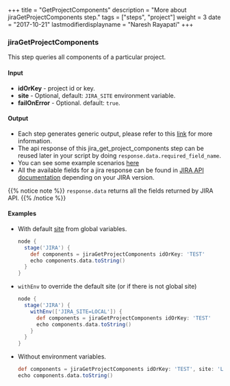 +++
title = "GetProjectComponents"
description = "More about jiraGetProjectComponents step."
tags = ["steps", "project"]
weight = 3
date = "2017-10-21"
lastmodifierdisplayname = "Naresh Rayapati"
+++

### jiraGetProjectComponents

This step queries all components of a particular project.

#### Input

* **idOrKey** - project id or key.
* **site** - Optional, default: `JIRA_SITE` environment variable.
* **failOnError** - Optional. default: `true`.

#### Output

* Each step generates generic output, please refer to this [link](config.html#common-response--error-handling) for more information.
* The api response of this jira_get_project_components step can be reused later in your script by doing `response.data.required_field_name`.
* You can see some example scenarios [here](https://jenkinsci.github.io/jira-steps-plugin/common_usages.html)
* All the available fields for a jira response can be found in [JIRA API documentation](https://docs.atlassian.com/jira/REST/) depending on your JIRA version.

{{% notice note %}}
`response.data` returns all the fields returned by JIRA API.
{{% /notice %}}

#### Examples

* With default [site](config#environment-variables) from global variables.

    ```groovy
    node {
      stage('JIRA') {
        def components = jiraGetProjectComponents idOrKey: 'TEST'
        echo components.data.toString()
      }
    }
    ```
* `withEnv` to override the default site (or if there is not global site)

    ```groovy
    node {
      stage('JIRA') {
        withEnv(['JIRA_SITE=LOCAL']) {
          def components = jiraGetProjectComponents idOrKey: 'TEST'
          echo components.data.toString()
        }
      }
    }
    ```
* Without environment variables.

    ```groovy
    def components = jiraGetProjectComponents idOrKey: 'TEST', site: 'LOCAL'
    echo components.data.toString()
    ```
